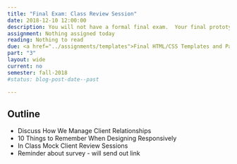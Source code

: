 ```yaml
---
title: "Final Exam: Class Review Session"
date: 2018-12-10 12:00:00
description: You will not have a formal final exam.  Your final prototype and pattern library will act as your final.  We'll do our presentations and critiques during the final exam period.  Groups will complete mock client feedback sessions with the class, and the class will <a href="http://rwdkent.com/class/eval/">evaluate the sessions</a> based on the project goals and usability testing results.
assignment: Nothing assigned today
reading: Nothing to read
due: <a href="../assignments/templates">Final HTML/CSS Templates and Patterns</a>, <a href="../assignments/timeline-presentation">Project Hub, Pattern Library & Review Session</a> and <a href="../assignments/assessment">Self & Group Assessment (by end of finals week)</a>
part: "3"
layout: wide
current: no
semester: fall-2018
#status: blog-post-date--past

---
```


## Outline

* Discuss How We Manage Client Relationships
* 10 Things to Remember When Designing Responsively
* In Class Mock Client Review Sessions
* Reminder about survey - will send out link
